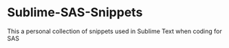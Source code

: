 # Sublime-SAS-Snippets

This a personal collection of snippets used in Sublime Text when coding for SAS
